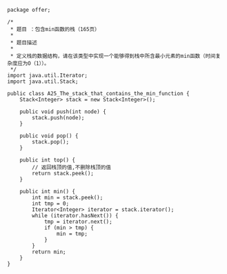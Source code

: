 	package offer;
	
	/*
	 * 题目 ：包含min函数的栈（165页）
	 * 
	 * 题目描述
	 * 
	 * 定义栈的数据结构，请在该类型中实现一个能够得到栈中所含最小元素的min函数（时间复杂度应为O（1））。
	 */
	import java.util.Iterator;
	import java.util.Stack;
	
	public class A25_The_stack_that_contains_the_min_function {
		Stack<Integer> stack = new Stack<Integer>();
	
		public void push(int node) {
			stack.push(node);
		}
	
		public void pop() {
			stack.pop();
		}
	
		public int top() {
			// 返回栈顶的值,不删除栈顶的值
			return stack.peek();
		}
	
		public int min() {
			int min = stack.peek();
			int tmp = 0;
			Iterator<Integer> iterator = stack.iterator();
			while (iterator.hasNext()) {
				tmp = iterator.next();
				if (min > tmp) {
					min = tmp;
				}
			}
			return min;
		}
	}
